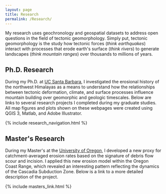 ```yaml
---
layout: page
title: Research
permalink: /Research/
---
```


My research uses geochronology and geospatial datasets to address open questions in the field of tectonic geomorphology. Simply put, tectonic geomorphology is the study how tectonic forces (<i>think earthquakes</i>) interact with processes that erode earth's surface (<i>think rivers</i>) to generate landscapes (<i>think mountain ranges</i>) over thousands to millions of years.

## Ph.D. Research
During my Ph.D. at [UC Santa Barbara](https://www.geol.ucsb.edu/), I investigated the erosional history of the northwest Himalayas as a means to understand how the relationships between tectonic deformation, climate, and surface processes influence mountain building over geomorphic and geologic timescales. Below are links to several research projects I completed during my graduate studies. All map figures and plots shown on these webpages were created using QGIS 3, Matlab, and Adobe Illustrator.

{% include research_navigation.html %}

## Master's Research
During my Master's at the [University of Oregon](https://naturalsciences.uoregon.edu/earth-sciences), I developed a new proxy for catchment-averaged erosion rates based on the signature of debris flow scour and incision. I applied this new erosion model within the Oregon Coast Range, which revealed an interesting pattern reflecting the dynamics of the Cascadia Subduction Zone. Below is a link to a more detailed description of the project.

{% include masters_link.html %}
